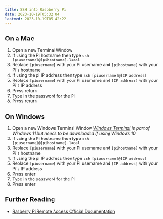 ```yaml
---
title: SSH into Raspberry Pi
date: 2023-10-19T05:32:04
lastmod: 2023-10-19T05:42:22
---
```


## On a Mac

1. Open a new Terminal Window
2. If using the Pi hostname then type `ssh [piusername]@[pihostname].local`
3. Replace `[piusername]` with your Pi username and `[pihostname]` with your Pi's hostname
4. If using the pi IP address then type `ssh [piusername]@[IP address]`
5. Replace `[piusername]` with your Pi username and `[IP address]` with your Pi's IP address
6. Press return
7. Type in the password for the Pi
8. Press return

## On Windows

1. Open a new Windows Terminal Window _[Windows Terminal](https://learn.microsoft.com/en-us/windows/terminal/) is part of Windows 11 but needs to be downloaded if using Windows 10_
2. If using the Pi hostname then type `ssh [piusername]@[pihostname].local`
3. Replace `[piusername]` with your Pi username and `[pihostname]` with your Pi's hostname
4. If using the pi IP address then type `ssh [piusername]@[IP address]`
5. Replace `[piusername]` with your Pi username and `[IP address]` with your Pi's IP address
6. Press enter
7. Type in the password for the Pi
8. Press enter

## Further Reading

- [Rasberry Pi Remote Access Official Documentation](https://www.raspberrypi.com/documentation/computers/remote-access.html#introduction-to-remote-access)
